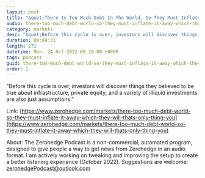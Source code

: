 ```yaml
---
layout: post
title: "&quot;There Is Too Much Debt In The World, So They Must Inflate It Away, Which They Will. That's The Only Thing You Need To Know&quot;"
audio: there-too-much-debt-world-so-they-must-inflate-it-away-which-they-will-thats-only-thing-you-0
category: markets
desc: "&quot;Before this cycle is over, investors will discover things they believed to be true about infrastructure, private equity, and a variety of illiquid investments are also just assumptions.&quot;"
duration: 00:04:31
length: 271
datetime: Mon, 24 Oct 2022 00:10:00 +0000
tags: podcast
guid: there-too-much-debt-world-so-they-must-inflate-it-away-which-they-will-thats-only-thing-you-0
order: 1
---
```

&quot;Before this cycle is over, investors will discover things they believed to be true about infrastructure, private equity, and a variety of illiquid investments are also just assumptions.&quot;

Link: [https://www.zerohedge.com/markets/there-too-much-debt-world-so-they-must-inflate-it-away-which-they-will-thats-only-thing-you](https://www.zerohedge.com/markets/there-too-much-debt-world-so-they-must-inflate-it-away-which-they-will-thats-only-thing-you)

About: The Zerohedge Podcast is a non-commercial, automated program, designed to give people a way to get news from Zerohedge in an audio format.  I am actively working on tweaking and improving the setup to create a better listening experience (October 2022).  Suggestions are welcome: [zerohedgePodcast@outlook.com](mailto:zerohedgePodcast@outlook.com)